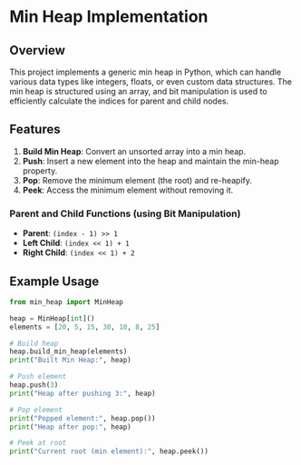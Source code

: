 # Min Heap Implementation

## Overview
This project implements a generic min heap in Python, which can handle various data types like integers, floats, or even custom data structures. The min heap is structured using an array, and bit manipulation is used to efficiently calculate the indices for parent and child nodes.

## Features
1. **Build Min Heap**: Convert an unsorted array into a min heap.
2. **Push**: Insert a new element into the heap and maintain the min-heap property.
3. **Pop**: Remove the minimum element (the root) and re-heapify.
4. **Peek**: Access the minimum element without removing it.

### Parent and Child Functions (using Bit Manipulation)
- **Parent**: `(index - 1) >> 1`
- **Left Child**: `(index << 1) + 1`
- **Right Child**: `(index << 1) + 2`

## Example Usage

```python
from min_heap import MinHeap

heap = MinHeap[int]()
elements = [20, 5, 15, 30, 10, 8, 25]

# Build heap
heap.build_min_heap(elements)
print("Built Min Heap:", heap)

# Push element
heap.push(3)
print("Heap after pushing 3:", heap)

# Pop element
print("Popped element:", heap.pop())
print("Heap after pop:", heap)

# Peek at root
print("Current root (min element):", heap.peek())
